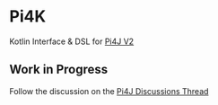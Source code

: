 # Pi4K
Kotlin Interface & DSL for [Pi4J V2](https://github.com/Pi4J/pi4j-v2)

## Work in Progress
Follow the discussion on the [Pi4J Discussions Thread](https://github.com/Pi4J/pi4j-v2/discussions/239)
